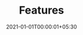 ---
title: "Features"
date: 2021-01-01T00:00:01+05:30
featureHeroHeading1: "Robust digital logistics"
featureHeroHeading2: "management."
featureHeroHeading3: "This is it."
featureHeroPara: "Streamlined operations, great customer experience, and smart insights."
featureHeroImg: "/images/features/featureHeroImg.png"

opOpHeading: "Operational Optimisation"
opOpPara: "Streamline operations through one unified platform powered by AI/ML."
opOpBgImg: "/images/features/opOpBgImg.png"

capOpImg: "/images/features/capOpImg.png" 

capOpH1: "Capacity" 
capOpH2: "Optimisation"
capOpC: "High truck utilisation with best fleet-mix recommendation"
capOpC1: "Intelligent load optimisation"


trackOpImg: "/images/features/trackOpImg.png" 
trackOpH1 : "Track &" 
trackOpH2 : "Trace"
trackOpC: "End-End shipment visibility"
trackOpC1: "Real-Time tracking" 
trackOpC2: "Trip ID-based tracking"  
trackOpC3: "Route tracing"                

routeOpH1: "Route"  
routeOpH2: "Optimisation"
routeOpC: "Route planning and optimised navigation"
routeOpC1: "Geofencing with deviation alerts"
routeOpImg: "/images/features/routeOpImg.png" 

costOpImg: "/images/features/costOpImg.png" 
costOpH1: "Cost" 
costOpH2: "Optimisation" 
costOpC: "Lesser empty truck miles"
costOpC1: "Inbound <> Outbound matching "
costOpC2: "Operational cost reduction"

userExpH: "User Experience"
userExpC: "Delight your customers with value and efficiency."
userExpImg: "/images/features/userExpImg.png"

bookMImg: "/images/features/bookMImg.png"
bookMH1: "Dispatch Automation" 
bookMH2: "and Optimisation"
bookMC: "Intelligent truck sourcing"
bookMC1: "Multi-dispatch modules-FTL, LTL, Milk-Run, etc"
bookMC2: "On-demand booking"
bookMC3: "Priority based truck allocation"
bookMC4: "Scheduled booking"                        
bookMC5: "Bulk booking"  


rtMImg: "/images/features/rtMImg.png"
rtMH1: "Real-Time" 
rtMH2: "Monitoring"
rtMC: "Greater visibiity and improved transist times"
rtMC1: "Trackable deliveries"             
rtMC2: "Vehicle locations with precise ETAs"
rtMC3: "Violation Alert"

digTH1: "Digital" 
digTH2: "Transformation"
digTC: "End-End operational workflow"
digTC1: "100% digital trip documents"
digTC2: "Instant KYC"
digTC3: "Quick Invoicing and payments"
digTC4: "Digital Contract Management"
digTImg: "/images/features/digTImg.png"


analyticsH: "Analytics" 
analyticsC: "For more confident, timely tracking"
analyticsImg: "/images/features/analyticsImg.png"

digDImg: "/images/features/digDImg.png"
digDH1: "Dynamic" 
digDH2: "Dashboard"
digDC: "Track and manage from a central dashboard"
digDC1: " Unified data view"

repImg: "/images/features/repImg.png"
repH1: "Reporting with" 
repH2: "Bussiness Intelligence"
repC: "Extensive KPI based reports"                        
repC1: "SLA Monitoring and vendor performance"
repC2: "Actionable insights"
---